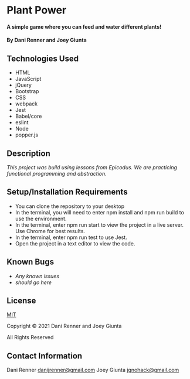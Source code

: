 # Plant Power

#### A simple game where you can feed and water different plants!

#### By Dani Renner and Joey Giunta

## Technologies Used

* HTML
* JavaScript
* jQuery
* Bootstrap
* CSS
* webpack
* Jest
* Babel/core
* eslint
* Node
* popper.js

## Description
_This project was build using lessons from Epicodus. We are practicing functional programming and abstraction._

## Setup/Installation Requirements

* You can clone the repository to your desktop
* In the terminal, you will need to enter npm install and npm run build to use the environment.
* In the terminal, enter npm run start to view the project in a live server. Use Chrome for best results.
* In the terminal, enter npm run test to use Jest.
* Open the project in a text editor to view the code.

## Known Bugs

* _Any known issues_
* _should go here_

## License

[MIT](https://opensource.org/licenses/MIT)

Copyright © 2021 Dani Renner and Joey Giunta

All Rights Reserved

## Contact Information

Dani Renner danijrenner@gmail.com
Joey Giunta jgnohack@gmail.com